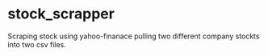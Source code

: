 # stock_scrapper
Scraping stock using yahoo-finanace 
pulling two different company stockts into two csv files.
